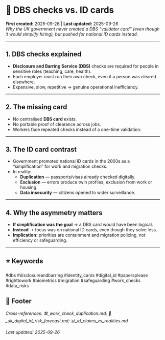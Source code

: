# 🪪 DBS checks vs. ID cards  
**First created:** 2025-09-26 | **Last updated:** 2025-09-26  
*Why the UK government never created a DBS “validator card” (even though it would simplify hiring), but pushed for national ID cards instead.*  

---

## 1. DBS checks explained  
- **Disclosure and Barring Service (DBS)** checks are required for people in sensitive roles (teaching, care, health).  
- Each employer must run their own check, even if a person was cleared elsewhere.  
- Expensive, slow, repetitive → genuine operational inefficiency.  

---

## 2. The missing card  
- No centralised **DBS card** exists.  
- No portable proof of clearance across jobs.  
- Workers face repeated checks instead of a one-time validation.  

---

## 3. The ID card contrast  
- Government promoted national ID cards in the 2000s as a “simplification” for work and migration checks.  
- In reality:  
  - **Duplication** — passports/visas already checked digitally.  
  - **Exclusion** — errors produce twin profiles, exclusion from work or housing.  
  - **Data insecurity** — citizens opened to wider surveillance.  

---

## 4. Why the asymmetry matters  
- **If simplification was the goal** → a DBS card would have been logical.  
- **Instead** → focus was on national ID cards, even though they solve less.  
- **Implication**: priorities are containment and migration policing, not efficiency or safeguarding.  

---

## ⭐ Keywords  
#dbs #disclosureandbarring #identity_cards #digital_id #papersplease #righttowork #biometrics #migration #safeguarding #work_checks #data_risks  

## 🏮 Footer  
*Cross-references: 🛠️_work_check_duplication.md; 🔮_uk_digital_id_risk_forecast.md; 📊_id_claims_vs_realities.md*  

_Last updated: 2025-09-26_  
